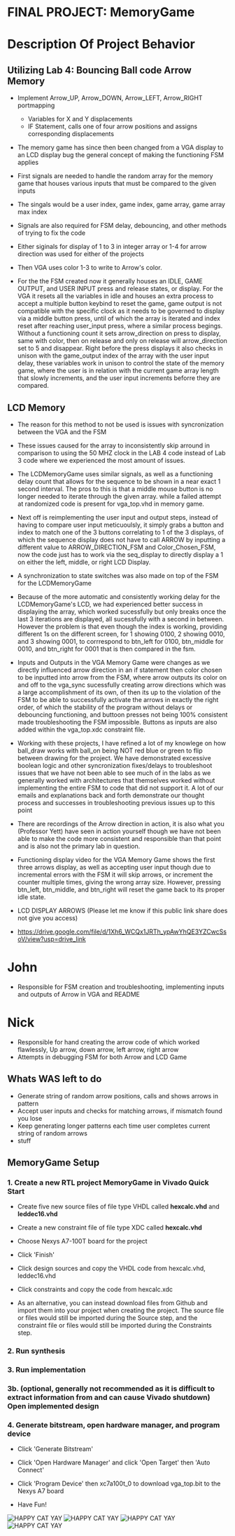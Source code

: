 # FINAL PROJECT: MemoryGame
  # Description Of Project Behavior 
  
  
  ## Utilizing **Lab 4: Bouncing Ball** code Arrow Memory
  * Implement Arrow_UP, Arrow_DOWN, Arrow_LEFT, Arrow_RIGHT portmapping
      * Variables for X and Y displacements
      * IF Statement, calls one of four arrow positions and assigns corresponding displacements
   
  * The memory game has since then been changed from a VGA display to an LCD display bug the general concept of making the functioning FSM applies
  * First signals are needed to handle the random array for the memory game that houses various inputs that must be compared to the given inputs
  * The singals would be a user index, game index, game array, game array max index
  * Signals are also required for FSM delay, debouncing, and other methods of trying to fix the code
  * Either siginals for display of 1 to 3 in integer array or 1-4 for arrow direction was used for either of the projects
  * Then VGA uses color 1-3 to write to Arrow's color.
  * For the the FSM created now it generally houses an IDLE, GAME OUTPUT, and USER INPUT press and release states, or display. For the VGA it resets all the variables in idle and houses an extra process to accept a multiple button keybind to reset the game, game output is not compatible with the specific clock as it needs to be governed to display via a middle button press, until of which the array is iterated and index reset after reaching user_input press, where a similar process begings. Without a functioning count it sets arrow_direction on press to display, same with color, then on release and only on release will arrow_direction set to 5 and disappear. Right before the press displays it also checks in unison with the game_output index of the array with the user input delay, these variables work in unison to control the state of the memory game, where the user is in relation with the current game array length that slowly increments, and the user input increments beforre they are compared.

## LCD Memory

  * The reason for this method to not be used is issues with syncronization between the VGA and the FSM
  * These issues caused for the array to inconsistently skip arround in comparison to using the 50 MHZ clock in the LAB 4 code instead of Lab 3 code where we experienced the most amount of issues.

  * The LCDMemoryGame uses similar signals, as well as a functioning delay count that allows for the sequence to be shown in a near exact 1 second interval. The pros to this is that a middle mouse button is no longer needed to iterate through the given array. while a failed attempt at randomized code is present for vga_top.vhd in memory game.
  * Next off is reimplementing the user input and output steps, instead of having to compare user input meticuoulsly, it simply grabs a button and index to match one of the 3 buttons correlating to 1 of the 3 displays, of which the sequence display does not have to call ARROW by inputting a different value to ARROW_DIRECTION_FSM and Color_Chosen_FSM, now the code just has to work via the seq_display to directly display a 1 on either the left, middle, or right LCD Display. 

* A synchronization to state switches was also made on top of the FSM for the LCDMemoryGame

* Because of the more automatic and consistently working delay for the LCDMemoryGame's LCD, we had experienced better success in displaying the array, which worked sucessfully but only breaks once the last 3 iterations are displayed, all sucessfully with a second in between. However the problem is that even though the index is working, providing different 1s on the different screen, for 1 showing 0100, 2 showing 0010, and 3 showing 0001, to corrrespond to btn_left for 0100, btn_middle for 0010, and btn_right for 0001 that is then compared in the fsm.

* Inputs and Outputs in the VGA Memory Game were changes as we directly influenced arrow direction in an if statement then color chosen to be inputted into arrow from the FSM, where arrow outputs its color on and off to the vga_sync sucessfully creating arrow directions which was a large accomplishment of its own, of then its up to the violation of the FSM to be able to successfully activate the arrows in exactly the right order, of which the stability of the program without delays or debouncing functioning, and buttoon presses not being 100% consistent made troubleshooting the FSM impossible. Buttons as inputs are also added within the vga_top.xdc constraint file.
  
* Working with these projects, I have refined a lot of my knowlege on how ball_draw works with ball_on being NOT red blue or green to flip between drawing for the project. We have demonstrated excessive boolean logic and other syncronization fixes/delays to troubleshoot issues that we have not been able to see much of in the labs as we generally worked with architectures that themselves worked without implementing the entire FSM to code that did not support it. A lot of our emails and explanations back and forth demonstrate our thought process and successes in troubleshooting previous issues up to this point


* There are recordings of the Arrow direction in action, it is also what you (Professor Yett) have seen in action yourself though we have not been able to make the code more consistent and responsible than that point and is also not the primary lab in question.

* Functioning display video for the VGA Memory Game shows the first three arrows display, as well as accepting user input though due to incremental errors with the FSM it will skip arrows, or increment the counter multiple times, giving the wrong array size. However, pressing btn_left, btn_middle, and btn_right will reset the game back to its proper idle state.
  
* LCD DISPLAY ARROWS (Please let me know if this public link share does not give you access)
* https://drive.google.com/file/d/1Xh6_WCQx1JRTh_ypAwYhQE3YZCwcSsoV/view?usp=drive_link

# John
* Responsible for FSM creation and troubleshooting, implementing inputs and outputs of Arrow in VGA and README

# Nick
* Responsible for hand creating the arrow code of which worked flawlessly, Up arrow, down arrow, left arrow, right arrow
* Attempts in debugging FSM for both Arrow and LCD Game
  
## Whats WAS left to do
  * Generate string of random arrow positions, calls and shows arrows in pattern
  * Accept user inputs and checks for matching arrows, if mismatch found you lose
  * Keep generating longer patterns each time user completes current string of random arrows
  * stuff

## MemoryGame Setup

### 1. Create a new RTL project MemoryGame in Vivado Quick Start

* Create five new source files of file type VHDL called **hexcalc.vhd** and **leddec16.vhd**

* Create a new constraint file of file type XDC called **hexcalc.vhd**

* Choose Nexys A7-100T board for the project

* Click 'Finish'

* Click design sources and copy the VHDL code from hexcalc.vhd, leddec16.vhd

* Click constraints and copy the code from hexcalc.xdc

* As an alternative, you can instead download files from Github and import them into your project when creating the project. The source file or files would still be imported during the Source step, and the constraint file or files would still be imported during the Constraints step.

### 2. Run synthesis

### 3. Run implementation

### 3b. (optional, generally not recommended as it is difficult to extract information from and can cause Vivado shutdown) Open implemented design

### 4. Generate bitstream, open hardware manager, and program device

* Click 'Generate Bitstream'

* Click 'Open Hardware Manager' and click 'Open Target' then 'Auto Connect'

* Click 'Program Device' then xc7a100t_0 to download vga_top.bit to the Nexys A7 board

* Have Fun!

![HAPPY CAT YAY](https://media.tenor.com/lCKwsD2OW1kAAAAj/happy-cat-happy-happy-cat.gif) ![HAPPY CAT YAY](https://media.tenor.com/lCKwsD2OW1kAAAAj/happy-cat-happy-happy-cat.gif) ![HAPPY CAT YAY](https://media.tenor.com/lCKwsD2OW1kAAAAj/happy-cat-happy-happy-cat.gif) ![HAPPY CAT YAY](https://media.tenor.com/lCKwsD2OW1kAAAAj/happy-cat-happy-happy-cat.gif)
